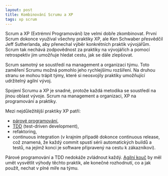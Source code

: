 ```yaml
---
layout: post
title: Kombinování Scrumu a XP
tags: xp scrum
---
```


Scrum a XP (Extrémní Programování) lze velmi dobře zkombinovat.
První Scrum dokonce využíval všechny praktiky XP, ale Ken Schwaber přesvědčil Jeff Sutherlanda,
aby přenechal výběr konkrétních praktik vývojářům. Scrum tak nechává zodpovědnost za praktiky na
vývojářích a pomocí retrospektiv jim umožňuje hledat cestu, jak se dále zlepšovat.

Scrum samotný se soustředí na management a organizaci týmu. Toto zaměření Scrumu možná pomohlo
jeho rychlejšímu rozšíření. Na druhou stranu se mohou trápit týmy, které si neosvojily
praktiky umožňující udržitelný agilní vývoj.

Spojení Scrumu a XP je snadné, protože každá metodika se soustředí na jinou oblast vývoje.
Scrum na management a organizaci, XP na programování a praktiky.

Mezi nejdůležitější praktiky XP patří:
- [párové programování](/parove-programovani/),
- [TDD](/unit-testing/) (test-driven development),
- refaktoring,
- continuous integration (v krajním případě dokonce continuous release, což znamená,
  že každý commit spustí sérii automatických buildů a testů, na jejímž konci je software připravený na cestu k zákazníkovi).

Párové programování a TDD nedokáže zvládnout každý. [Agilní kouč](/typy-agilnich-koucu/)
by měl umět vysvětlit výhody těchto praktik,
ale konečné rozhodnutí, co a jak použít, nechat v plné míře na týmu.
